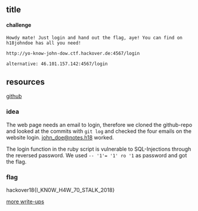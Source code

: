 ## title
#### challenge
```
Howdy mate! Just login and hand out the flag, aye! You can find on h18johndoe has all you need!

http://yo-know-john-dow.ctf.hackover.de:4567/login

alternative: 46.101.157.142:4567/login
```
## resources
[github](https://github.com/h18johndoe/user_repository/blob/master/user_repo.rb)

### idea
The web page needs an email to login, therefore we cloned the github-repo and looked at the commits with ```git log``` and checked the four emails on the website login.
john_doe@notes.h18 worked.

The login function in the ruby script is vulnerable to SQL-Injections through the reversed password.
We used ```-- '1'= '1' ro '1``` as password and got the flag.

### flag
hackover18{I_KN0W_H4W_70_STALK_2018}

[more write-ups](../../)
